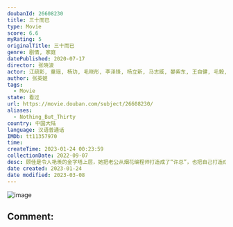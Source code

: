 ```yaml
---
doubanId: 26608230
title: 三十而已
type: Movie
score: 6.6
myRating: 5
originalTitle: 三十而已
genre: 剧情, 家庭
datePublished: 2020-07-17
director: 张晓波
actor: 江疏影, 童瑶, 杨玏, 毛晓彤, 李泽锋, 杨立新, 马志威, 晏紫东, 王自健, 毛毅, 周澄奥, 高海宁, 张月, 陈天雨, 宋哲为, 关晓彤, 卜冠今, 李庚希, 董思怡, 吴冕, 徐敏, 田岷, 蔡纲, 江柏萱, 戴娇倩, 杨新鸣, 红花, 柳珊, 贾顺治, 余骁睿, 康可人, 杨雨婷, 杨琼, 张彤, 上官瞳, 田瑞, 蔡蝶, 韩姝妹, 蒋昌建, 郑晓钟, 傅淼, 田依桐, 卫莱, 张书弘, 谢承颖, 杨柳青, 白茹, 罗俪馨, 尹菲菲, 茹天, 王潇淇, 王仁君, 大力, 张静静, 艾佳妮, 金晖, 张璐瑶, 徐晟, 徐风, 赵千紫, 王箫淇, 冯悠苒, 王坤, 刘旬
author: 张英姬
tags:
  - Movie
state: 看过
url: https://movie.douban.com/subject/26608230/
aliases:
  - Nothing_But_Thirty
country: 中国大陆
language: 汉语普通话
IMDb: tt11357970
time: 
createTime: 2023-01-24 00:23:59
collectionDate: 2022-09-07
desc: 顾佳是令人艳羡的金字塔上层，她把老公从烟花编程师打造成了“许总”，也把自己打造成了里外一把手的全职太太。然而当这个家有了入侵者，顾佳没有逃避。王漫妮则是特立独行的叛逆者，深信自己既有颜值又有脑子，永远...
date created: 2023-01-24
date modified: 2023-03-08
---
```


![image](p2614081670.jpg)

Comment:
---
